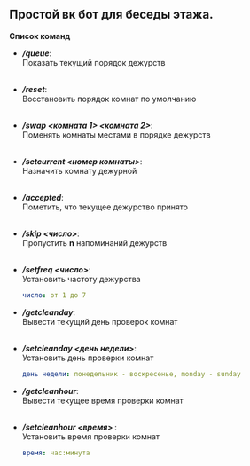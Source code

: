 ## Простой вк бот для беседы этажа.

**Список команд**

- **<i>/queue</i>**:  
  Показать текущий порядок дежурств
  <br></br>

- **<i>/reset</i>**:  
  Восстановить порядок комнат по умолчанию
  <br></br>

- **<i>/swap <комната 1> <комната 2></i>**:  
  Поменять комнаты местами в порядке дежурств
  <br></br>

- **<i>/setcurrent <номер комнаты></i>**:  
  Назначить комнату дежурной
  <br></br>

- **<i>/accepted</i>**:  
  Пометить, что текущее дежурство принято
  <br></br>

- **<i>/skip <число></i>**:  
  Пропустить **n** напоминаний дежурств
  <br></br>

- **<i>/setfreq <число></i>**:  
  Установить частоту дежурства
  ```yaml
  число: от 1 до 7
  ```

- **<i>/getcleanday</i>**:  
  Вывести текущий день проверок комнат
  <br></br>

- **<i>/setcleanday <день недели></i>**:  
  Установить день проверки комнат
  ```yaml
  день недели: понедельник - воскресенье, monday - sunday
  ```

- **<i>/getcleanhour</i>**:  
  Вывести текущее время проверки комнат
  <br></br>

- **<i>/setcleanhour <время> </i>**:  
  Установить время проверки комнат
  ```yaml
  время: час:минута
  ```

